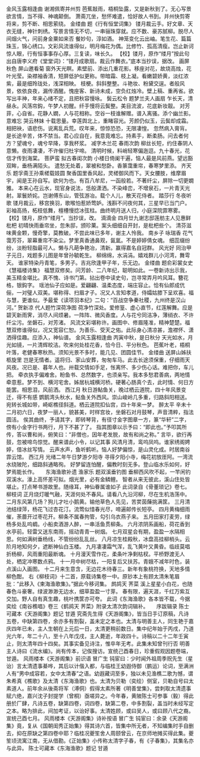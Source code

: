 <!-- { "loadSidebar": true } -->
金风玉露相逢曲 谢湘佩寄并州剪
芭蕉敲雨，梧桐坠露，又是新秋到了。无心写景欲言情，当不得、神魂颠倒。
萧斋兀坐，愁怀难遣，恰好故人书到。并州快剪寄将来，剪不断、相思萦绕。
金缕曲 题《行有恒堂词集》
镂月裁云手。好文章、天衣无缝，神针刺绣。写景言情无不切，一串骊珠穿就。应不数、豪苏腻柳。脱尽人间烟火气，问前身金粟如来否 餐妙句，淳如酒。
神笼变化云出岫。笔生花、篇篇珠玉，锦心绣口。文彩风流谁得似，明月梅花为偶。比修竹、孤高清瘦。岂止新诃惊人眼，行有恒事事存心厚。三复读，味长久。
    【校】镂月，原作“缕月”按此句出自唐李义府《堂堂词》：“镂月成歌扇。裁云作舞衣。”底本当抄误，据改。
画屏秋色 屏山邀看菊
窗外天光瞑。素壁前、添出几重花影。移座对花，故烧高烛，花叶光莹。染襟袖香清，短屏低护似更称。带暗霜、枝上凝。看嫩碧娇黄，淡红浓紫，最是细玲珑处，浅深相映。
枝梗。斜斜整整。斗艳妆、粉黛交逞。者般风景，依依良夜，漏传酒醒。愧座客、新诗未成，空负红烛冷。壁上稿、重再省。欲写出丰神，年来心绪不定，且把秋容慢咏。
鬓云松令 题梦兰夫人画扇
乍长天，清昼永。风荡帘鈎，午梦人初醒。纤手慢将云鬓整。美目流波，花底新妆靓。
对芳菲，心自省。花静人嫺，人与花相称。空谷一枝谁解赠。谱入离骚。添个幽兰影。
意难忘 哭云林妹
十载思量。幸莲舆北上，重睹容光。芳颜仍似玉，云鬓却成霜。相把袂，语悲伤。说离乱兵荒。叹年来，惊惊恐恐，无限凄惶。
忽然病入膏肓。是长途辛苦，体不禁当。君心应自在，我意竟难忘。持素手，断柔肠。问去者何方？望魂兮，魂兮早降，享我杯浆。
减字木兰花 春雨次韵
柳丝长短，约住春阴人意懒。夜雨凄凄，不许催归杜宇啼。
清明时候，料峭轻寒偏迤逗。九十春光，花信才传到海棠。
菩萨蛮 拟古春闺次韵
小楼日倚阑干遍，恼人最是风前燕。望远豁双眸，垂杨满陌头。
遣愁无处着，翠被和愁卧。香篆霭重帘，春寒梦里添。
齐天乐 题孚斋王孙乘槎载妓圆
聚香国里香风起，灵槎御风而下。天女腰肢，维摩眉宇，闻是王孙自写。欲何为也。有百八牟尼，一函般若。不著纤尘，屏除一切更嫺雅。
本来心在云水，现官身说法，恁般潇洒。不染峰峦，不增泉石，一片青天光射。翠鬟娇姹。岂谢傅东山，管弦游冶。载个人儿，散天花侍者。
踏莎行 冬夜听歌
镂月裁云，移宫换羽，歌喉怕惹娇莺妒。浅斟不问夜何其，三星早已当门户。
彩袖高扬，柘枝低舞，檀槽慢捻冰弦柱。曲终明月送人归，小庭深院霏寒雾。
    【校】镂月，原作“缕月”。当抄误，改。
滴滴金 四月廿九谢志邸莲舫主人见惠鲜枇杷
初晴快雨垂帘坐，忽朱邸，颁珍菓。案头细细自开封，是枇杷些个。
清芬滋味黄金颗，慢奇擎，莫教破。不尝此味已多年，谢主人怜我。
南乡子 咏瑞香
花气霭芳芬，翠幕重帘不染尘。梦里真香通鼻观，氤氲。不是婷婷倩女魂。
细蕊缀纷纷，淡粉轻脂最可人。懒与凡葩争艳冶，清新。赢得嘉名自冠群。
风光好 同治甲子元日，戏题多儿图是年曾孙毓乾生。
柳绵绵，水涓涓。嬉戏群儿小河湾，舞雩天。
谁家特染丹青笔，多男子。吉兆欣逢甲子年，乐无边。
金缕曲 题俞彩裳女史《慧福楼诗集》
福慧双修矣。问芳龄、二八年纪，聪明如此。一卷新诗出示我，美玉精金堪比。真不愧、诗书门第。拈出卷中读史句，岂寻常弄月吟风耳。簪花格，银鈎字。
瑶池仙子应如是。爱翩翩、温柔态度，端庄容止。恰有仙郎成伉俪，一对璧人双美。堪称得、扫眉才子。况又人言知孝道，侍孀姑膝下呈欢喜。福与慧，更谁似。予最爱《读项羽本纪》二句：“百战空争秦社稷，九州终是汉山河。”
贺新凉 代人题竹深荷净图
荷净竹深处。爱修篁、虚心直节，红莲解舞。应是碧天新雨霁，消尽人间烦暑。一阵阵、微风香度。人与花兮同洁净，薄绡衣、不许纤尘污。坐磐石，对芳渚。
风流文彩堪称许。画图中、修眉隆准，精神楚楚。福慧双修谁得似，况又宽容仁恕。为善乐、受天之佑。此际身心清凉甚，澹襟怀、潇洒得佳趣。应添入，神仙谱。
金风玉露相逢曲 丙寅中秋，是日秋分
天光如水，月光如镜，一片清辉皎洁。吹来何处桂花香，恰今日、平分秋色。
芭蕉叶老，梧桐叶落，老健春寒秋热。须知光景不多时，能几见、团圆佳节。
金缕曲 送屏山姊扶柩旋里
岂是无情者。遥将归、家山安葬，匆匆车马。此去长途须保重，仔细雨天风夜。况已是、暮年人也。卅载交情如手足，怅离怀、多少伤心话。难把你，车儿把。
牵衣执手偏难舍。盼鱼书、总然数字，也须亲写。我本多愁君善病，两地情牵意惹。梦不到、横河宅舍。姊居杭城横河桥。硬著心肠真个去，此时情、何日方能罢。相思泪，风前洒。
西江月 秋日游鮎鱼关，晚过栖云道院，四十年风景变迁，得不有感
鹦鹅湾头秋水，鲇鱼关外西风。崇山峻岭几多重，归路斜阳相送。
宛转长城如带，崎岖樵径斜道。栖云道院扣仙宫，四十年来一梦。
醉太平 辛未十二月初六日，夜梦一丽人，貌甚美，时样宫妆，坐磐石对月鼓琴，声音清粹，指法圆活。
俟其曲终，予请其字，即转琴背，有径寸金字图章一方，篆“华轩”二字，傍有小金字行书两行，月下不甚了了。
指其图章以示予曰：“即此也。”予叩其所传，答以曹和尚，俯笑曰：“非僧也，因年老发脱，故有和尚之称。”
言毕，欲行再鼓，忽被啼鸟惊觉。醒来谱此小令，以记其事
风清月清，鸾呜凤呜。谁家绣阁娉婷，借冰丝写情。
云声水声，鱼听鹤听。恼人好梦偏惊，是山灵化成。时居南谷霏云馆。
西江月 光绪二年午日梦游夕阳寺
寻得夕阳小寺，梅花初放厓阿。一湾流水绕陂陀，细路斜通略徇。
好梦留连怕醒，偏教时刻无多。登山临水乐如何，好梦焉能长作。
　
东海渔歌补遗 
渔家乐 题双溪垂钓图 
垂柳西风吹不起，一竿闲钓双溪水。濠上高怀差可拟。烟光里，必有金鳞鲤。
智者从来无彼此，溪山住处皆堪止。打点琴书游故里。随缘耳，神仙眷属谁如子 
    此词录自《骨董琐记》卷七。 
柳枝词 
正月烧灯暖气融，天涯何处不春风。请看八九沿河柳，尽在生机浩荡中。 
二月东风第几场？狗儿才吐小鹅黄。输他草色人先见，苦荬茵蔯挑满筐。 
三月清池结绿萍，杨花飞过杏花汀。流莺似惜春光尽，啼遍邮传长短亭。 
四月黄梅细雨催，荼蘼开过枣花开。柳条不属春拘管，勾引乌衣燕子来。 
五月田家打麦劳，绿杨多处乱呜蜩。小船卖酒游人醉，一串活鱼贯柳条。 
六月浓阴系画船，荷花香到水亭前。轻雷又送东南雨，摇动青青一树烟。 
七月双星会有期，盈盈一水隔相思。何如满树垂杨线，不管纷纷乱乱丝。 
八月凉生桂殿秋，冰盘高挂柳梢头。云阶月地知何夕，遮断神仙白玉楼。 
九月凄凄霜气浑，乱飞黄叶又黄昏。临歧莫唱折杨柳，风雨重阳最断魂。 
十月漫天雪作花，柔条叶净剩枯杈。平桥野渡无人处，栖定冲寒数点鸦。 
十一月中树尽枯，一阳复后又扶苏。青娥不减年时色，装点溪山入画图。 
十二月来生意含，无边花木待春三。新年有象桃符换，天地多情柳色酣。
    右《柳枝词》十二首，原载诗集卷一中。原钞本上有顾太清朱笔眉批：“此移入《柬海渔歌集》。”据此今移诃集。 
鹧鸪天 荠菜 
溪上星星小白花，也随春色斗豪奢。绿波渺渺无边水，细草盈盈一寸芽。
春有限，遍天涯，千红万紫互交加。野人自有真生趣，桃叶携筐亦可夸。
    此词《东海渔歌》各本皆不载，今据奕绘《南谷樵唱》卷三《鹤鸪天 荠菜》附录太清次韵词辑补。 
　
序跋辑录
陈士可藏本《天游阁集》题记    甘遁
    究斋先生得《天游阁集》，皆当日手订原稿，凡诗五卷，中缺第四卷，余亦多有割裂，盖未定之本也。太清与明善主人，同生艳于嘉庆四年已未，主人生朝在上元后一日，太清更稍前数日。集中纪年始于丙戌，乃道光六年，年二十八，至十八年戊戌，主人薨逝，年政四十。诗稿以二十二年壬寅止，则太清年四十四矣。其事实备见诗注，惟卒年无考。此集未知曾刊行否 明善主人诗曰《流水编》。尚有传本，记俟搜访。宣统己酉春日，珍重假观因题卷端，甘遁。
风雨楼本《天游阁集》前识语    冒广生
    钝宦曰：少时闻外祖周季贶先生（星诒）言太清遗事綦哗，其后以计偕入都，与临桂王幼遐侍御（鹏运）论词，至满洲人有“男中成容若，女中太清春”之语。幼遐藏词至多，独以未见渔樵二歌为憾，谓朱希真《樵歌》及太清《东海渔歌》也。太清为贝勒（奕绘）侧室，贝勒自号曰太素道人。前年余从後斋将军（溥侗）假得太素所著《明善堂集》，尝刺取太清遗事赋六绝，嘉兴沈子封提学（曾桐）亟嗟异之。今年春，黄陂陈士可参事（毅）得此册於厂肆，凡诗五卷，缺第四卷，词四卷，缺第二卷，中多割裂，盖当时未经写定之本。略为排此，间加考证，以诒好事。太清姓顾，或曰吴人，或曰顾八代之裔。宣统己酉七月。
风雨楼本《天游阁集》诗补按语    冒广生
    钝宦曰：余录《天游阁集》竟，复从《国朝闺秀正始集》得其诗六首，皆集中所无者，不知编集时手自删去，抑在原缺之第四卷中耶？临桂况夔笙舍人周颐曾云，在京师地摊买得此集。夔笙顷流寓江南，无从借勘。《正始集》小传称太清字子春，有《子春集》，其集名亦与此异。
陈士可藏本《东海渔歌》题记    甘遁
